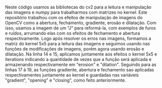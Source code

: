 Neste código usamos as bibliotecas do cv2 para a leitura e manipulação das imagens e numpy para trabalharmos com matrizes no kernel. Este repositório trabalhou com os efeitos de manipulação de imagens do OpenCV como a abertura, fechamento, gradiente, erosão e dilatação. Com isso, usamos a imagem de um "J" para reformá-la, com exemplos de furos e ruídos, arrumando elas com os efeitos de fechamento e abertura respectivamente. Logo após resolver os erros nas imagens, formamos a matriz do kernel 5x5 para a leitura das imagens e seguimos usando nas funções de modificações de imagens, porém agora usando erosão e dilatação. Na linha 14 e 15, aplicamos juntamente aos efeitos o kernel 5x5 e iterations indicando a quantidade de vezes que a função será aplicada e armazenando respectivamente em "erosion" e "dilation". Seguindo para as linhas 17 à 19, as funções gradiente, abertura e fechamento sao aplicadas respectivamentes juntamente ao kernel e guardadas nas variáveis "gradient", "opening" e "closing", como feito anteriormente.
